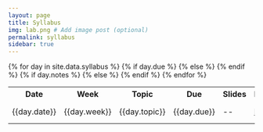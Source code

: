 ```yaml
---
layout: page
title: Syllabus
img: lab.png # Add image post (optional)
permalink: syllabus
sidebar: true
---
```


<table>
<tr>
    <th><b>Date</b></th>
    <th><b>Week</b></th>
    <th><b>Topic</b></th>
    <th><b>Due</b></th>
    <th><b>Slides</b></th>
    <th><b>Reading</b></th>
</tr>
{% for day in site.data.syllabus %}
<tr>
    <td>{{day.date}}</td>
    <td>{{day.week}}</td>
    <td>{{day.topic}}</td>
    {% if day.due %}
    <td>{{day.due}}</td>
    {% else %}
    <td> -- </td>
    {% endif %}
    {% if day.notes %}
    <td><a href="https://rpdata.caltech.edu/courses/bige105/protected/{{day.notes}}">
    PDF </a></td>
    {% else %}
    <td> -- </td>
    {% endif %}
    <td>{{day.reading}}</td>
</tr>
{% endfor %}
</table>
